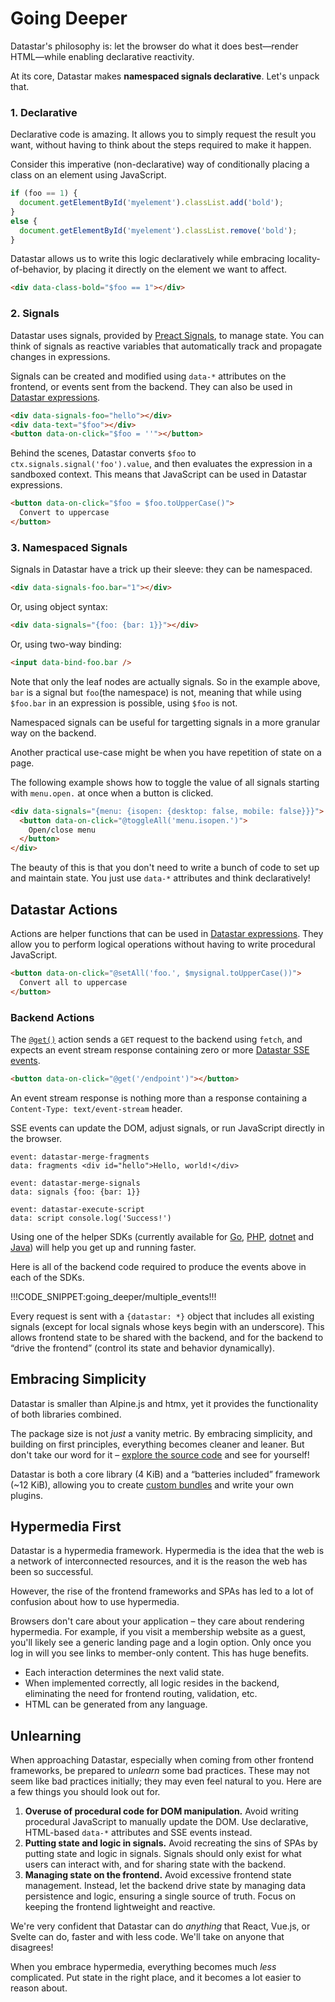 # Going Deeper

Datastar's philosophy is: let the browser do what it does best—render HTML—while enabling declarative reactivity.

At its core, Datastar makes __namespaced signals declarative__. Let's unpack that.

### 1. Declarative

Declarative code is amazing. It allows you to simply request the result you want, without having to think about the steps required to make it happen.

Consider this imperative (non-declarative) way of conditionally placing a class on an element using JavaScript.

```js
if (foo == 1) {
  document.getElementById('myelement').classList.add('bold');
}
else {
  document.getElementById('myelement').classList.remove('bold');
}
```

Datastar allows us to write this logic declaratively while embracing locality-of-behavior, by placing it directly on the element we want to affect.

```html
<div data-class-bold="$foo == 1"></div>
```

### 2. Signals

Datastar uses signals, provided by [Preact Signals](https://preactjs.com/guide/v10/signals/), to manage state. You can think of signals as reactive variables that automatically track and propagate changes in expressions.

Signals can be created and modified using `data-*` attributes on the frontend, or events sent from the backend. They can also be used in [Datastar expressions](/guide/datastar_expressions).

```html
<div data-signals-foo="hello"></div>
<div data-text="$foo"></div>
<button data-on-click="$foo = ''"></button>
```

Behind the scenes, Datastar converts `$foo` to `ctx.signals.signal('foo').value`, and then evaluates the expression in a sandboxed context. This means that JavaScript can be used in Datastar expressions.

```html
<button data-on-click="$foo = $foo.toUpperCase()">
  Convert to uppercase
</button>
```

### 3. Namespaced Signals

Signals in Datastar have a trick up their sleeve: they can be namespaced. 

```html
<div data-signals-foo.bar="1"></div>
```

Or, using object syntax:

```html
<div data-signals="{foo: {bar: 1}}"></div>
```

Or, using two-way binding:

```html
<input data-bind-foo.bar />
```

Note that only the leaf nodes are actually signals. So in the example above, `bar` is a signal but `foo`(the namespace) is not, meaning that while using `$foo.bar` in an expression is possible, using `$foo` is not.

Namespaced signals can be useful for targetting signals in a more granular way on the backend.

Another practical use-case might be when you have repetition of state on a page. 

The following example shows how to toggle the value of all signals starting with `menu.open.` at once when a button is clicked.

```html
<div data-signals="{menu: {isopen: {desktop: false, mobile: false}}}">
  <button data-on-click="@toggleAll('menu.isopen.')">
    Open/close menu
  </button>
</div>
```

The beauty of this is that you don't need to write a bunch of code to set up and maintain state. You just use `data-*` attributes and think declaratively!

## Datastar Actions

Actions are helper functions that can be used in [Datastar expressions](/guide/datastar_expressions). They allow you to perform logical operations without having to write procedural JavaScript.

```html
<button data-on-click="@setAll('foo.', $mysignal.toUpperCase())">
  Convert all to uppercase
</button>
```

### Backend Actions

The [`@get()`](/reference/action_plugins#get) action sends a `GET` request to the backend using `fetch`, and expects an event stream response containing zero or more [Datastar SSE events](/reference/sse_events).

```html
<button data-on-click="@get('/endpoint')"></button>
```

An event stream response is nothing more than a response containing a `Content-Type: text/event-stream` header.

SSE events can update the DOM, adjust signals, or run JavaScript directly in the browser.

```
event: datastar-merge-fragments
data: fragments <div id="hello">Hello, world!</div>

event: datastar-merge-signals
data: signals {foo: {bar: 1}}

event: datastar-execute-script
data: script console.log('Success!')
```

Using one of the helper SDKs (currently available for [Go](https://github.com/starfederation/datastar/tree/main/sdk/go), [PHP](https://github.com/starfederation/datastar/tree/main/sdk/php), [dotnet](https://github.com/starfederation/datastar/tree/main/sdk/dotnet) and [Java](https://github.com/starfederation/datastar/tree/main/sdk/java)) will help you get up and running faster.

Here is all of the backend code required to produce the events above in each of the SDKs.

!!!CODE_SNIPPET:going_deeper/multiple_events!!!

Every request is sent with a `{datastar: *}` object that includes all existing signals (except for local signals whose keys begin with an underscore). This allows frontend state to be shared with the backend, and for the backend to “drive the frontend” (control its state and behavior dynamically).

## Embracing Simplicity

Datastar is smaller than Alpine.js and htmx, yet it provides the functionality of both libraries combined.

The package size is not _just_ a vanity metric. By embracing simplicity, and building on first principles, everything becomes cleaner and leaner. But don't take our word for it – [explore the source code](https://github.com/starfederation/datastar/tree/main/library) and see for yourself!

Datastar is both a core library (4 KiB) and a “batteries included” framework (~12 KiB), allowing you to create [custom bundles](/bundler) and write your own plugins.

## Hypermedia First

Datastar is a hypermedia framework. Hypermedia is the idea that the web is a network of interconnected resources, and it is the reason the web has been so successful.

However, the rise of the frontend frameworks and SPAs has led to a lot of confusion about how to use hypermedia.

Browsers don't care about your application – they care about rendering hypermedia. For example, if you visit a membership website as a guest, you'll likely see a generic landing page and a login option. Only once you log in will you see links to member-only content. This has huge benefits.

- Each interaction determines the next valid state.
- When implemented correctly, all logic resides in the backend, eliminating the need for frontend routing, validation, etc.
- HTML can be generated from any language.

## Unlearning

When approaching Datastar, especially when coming from other frontend frameworks, be prepared to _unlearn_ some bad practices. These may not seem like bad practices initially; they may even feel natural to you. Here are a few things you should look out for.

1. __Overuse of procedural code for DOM manipulation.__ Avoid writing procedural JavaScript to manually update the DOM. Use declarative, HTML-based `data-*` attributes and SSE events instead.
2. __Putting state and logic in signals.__ Avoid recreating the sins of SPAs by putting state and logic in signals. Signals should only exist for what users can interact with, and for sharing state with the backend.
3. __Managing state on the frontend.__ Avoid excessive frontend state management. Instead, let the backend drive state by managing data persistence and logic, ensuring a single source of truth. Focus on keeping the frontend lightweight and reactive.

We're very confident that Datastar can do _anything_ that React, Vue.js, or Svelte can do, faster and with less code. We'll take on anyone that disagrees!

When you embrace hypermedia, everything becomes much _less_ complicated. Put state in the right place, and it becomes a lot easier to reason about.
